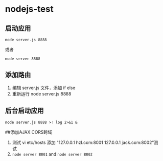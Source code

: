 # nodejs-test


## 启动应用

`node server.js 8888`

或者

`node server 8888`

## 添加路由

1. 编辑 server.js 文件，添加 if else
2. 重新运行 node server.js 8888



## 后台启动应用

`node server.js 8888 >! log 2>&1 &`


##添加AJAX CORS跨域
1. 测试 vi etc/hosts 
   添加 "127.0.0.1 hzl.com:8001 
        127.0.0.1 jack.com:8002"测试
2. `node server 8001` and  `node server 8002 ` 
